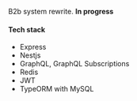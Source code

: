 B2b system rewrite. **In progress**

#### Tech stack
- Express
- Nestjs
- GraphQL, GraphQL Subscriptions
- Redis
- JWT
- TypeORM with MySQL
